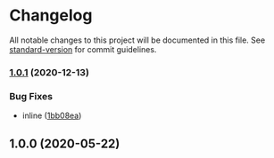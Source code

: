 # Changelog

All notable changes to this project will be documented in this file. See [standard-version](https://github.com/conventional-changelog/standard-version) for commit guidelines.

### [1.0.1](https://github.com/freedomsex/contact-icon/compare/v1.0.0...v1.0.1) (2020-12-13)


### Bug Fixes

* inline ([1bb08ea](https://github.com/freedomsex/contact-icon/commit/1bb08ea44f4b66ed1d17c679d41737ccea1c5495))

## 1.0.0 (2020-05-22)
